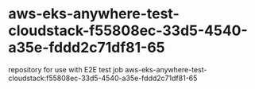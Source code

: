 # aws-eks-anywhere-test-cloudstack-f55808ec-33d5-4540-a35e-fddd2c71df81-65
repository for use with E2E test job aws-eks-anywhere-test-cloudstack:f55808ec-33d5-4540-a35e-fddd2c71df81-65

